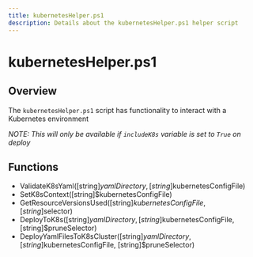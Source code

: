 ```yaml
---
title: kubernetesHelper.ps1
description: Details about the kubernetesHelper.ps1 helper script
---
```


# kubernetesHelper.ps1

## Overview

The `kubernetesHelper.ps1` script has functionality to interact with a Kubernetes environment

*NOTE: This will only be available if `includeK8s` variable is set to `True` on deploy*

## Functions

* ValidateK8sYaml([string]$yamlDirectory, [string]$kubernetesConfigFile)
* SetK8sContext([string]$kubernetesConfigFile)
* GetResourceVersionsUsed([string]$kubernetesConfigFile, [string]$selector)
* DeployToK8s([string]$yamlDirectory, [string]$kubernetesConfigFile, [string]$pruneSelector)
* DeployYamlFilesToK8sCluster([string]$yamlDirectory, [string]$kubernetesConfigFile, [string]$pruneSelector)
